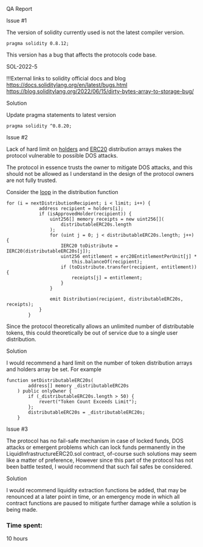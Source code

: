 QA Report

Issue #1

The version of solidity currently used is not the latest compiler version.

```
pragma solidity 0.8.12;
```
This version has a bug that affects the protocols code base.

SOL-2022-5

!!!External links to solidity official docs and blog
https://docs.soliditylang.org/en/latest/bugs.html
https://blog.soliditylang.org/2022/06/15/dirty-bytes-array-to-storage-bug/

Solution 

Update pragma statements to latest version

```
pragma solidity ^0.8.20;
```

Issue #2

Lack of hard limit on [holders](https://github.com/code-423n4/2024-02-althea-liquid-infrastructure/blob/bd6ee47162368e1999a0a5b8b17b701347cf9a7d/liquid-infrastructure/contracts/LiquidInfrastructureERC20.sol#L48) and [ERC20](https://github.com/code-423n4/2024-02-althea-liquid-infrastructure/blob/bd6ee47162368e1999a0a5b8b17b701347cf9a7d/liquid-infrastructure/contracts/LiquidInfrastructureERC20.sol#L46) distribution arrays makes the protocol vulnerable to possible DOS attacks.

The protocol in essence trusts the owner to mitigate DOS attacks, and this should not be allowed as I understand in the design of the protocol owners are not fully trusted.

Consider the [loop](https://github.com/code-423n4/2024-02-althea-liquid-infrastructure/blob/bd6ee47162368e1999a0a5b8b17b701347cf9a7d/liquid-infrastructure/contracts/LiquidInfrastructureERC20.sol#L214) in the distribution function

```
for (i = nextDistributionRecipient; i < limit; i++) {
            address recipient = holders[i];
            if (isApprovedHolder(recipient)) {
                uint256[] memory receipts = new uint256[](
                    distributableERC20s.length
                );
                for (uint j = 0; j < distributableERC20s.length; j++) {
                    IERC20 toDistribute = IERC20(distributableERC20s[j]);
                    uint256 entitlement = erc20EntitlementPerUnit[j] *
                        this.balanceOf(recipient);
                    if (toDistribute.transfer(recipient, entitlement)) {
                        receipts[j] = entitlement;
                    }
                }

                emit Distribution(recipient, distributableERC20s, receipts);
            }
        }
``` 

Since the protocol theoretically allows an unlimited number of distributable tokens, this could theoretically be out of service due to a single user distribution.

Solution

I would recommend a hard limit on the number of token distribution arrays and holders array be set. For example

```
function setDistributableERC20s(
        address[] memory _distributableERC20s
    ) public onlyOwner {
        if (_distributableERC20s.length > 50) {
            revert("Token Count Exceeds Limit");
        };
        distributableERC20s = _distributableERC20s;
    }
```

Issue #3

The protocol has no fail-safe mechanism in case of locked funds, DOS attacks or emergent problems which can lock funds permanently in the LiquidInfrastructureERC20.sol contract, of-course such solutions may seem like a matter of preference, However since this part of the protocol has not been battle tested, I would recommend that such fail safes be considered.

Solution

I would recommend liquidity extraction functions be added, that may be renounced at a later point in time, or an emergency mode in which all contract functions are paused to mitigate further damage while a solution is being made. 

### Time spent:
10 hours